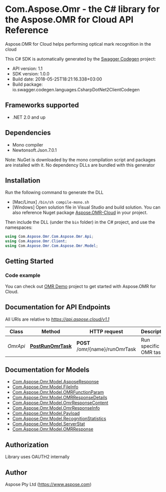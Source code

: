 # Com.Aspose.Omr - the C# library for the Aspose.OMR for Cloud API Reference

Aspose.OMR for Cloud helps performing optical mark recognition in the cloud

This C# SDK is automatically generated by the [Swagger Codegen](https://github.com/swagger-api/swagger-codegen) project:

- API version: 1.1
- SDK version: 1.0.0
- Build date: 2018-05-25T18:21:16.338+03:00
- Build package: io.swagger.codegen.languages.CsharpDotNet2ClientCodegen

<a name="frameworks-supported"></a>
## Frameworks supported
- .NET 2.0 and up

<a name="dependencies"></a>
## Dependencies
- Mono compiler
- Newtonsoft.Json.7.0.1

Note: NuGet is downloaded by the mono compilation script and packages are installed with it. No dependency DLLs are bundled with this generator

<a name="installation"></a>
## Installation
Run the following command to generate the DLL
- [Mac/Linux] `/bin/sh compile-mono.sh`
- [Windows] Open solution file in Visual Studio and build solution. You can also reference Nuget package [Aspose.OMR-Cloud](https://www.nuget.org/packages/Aspose.OMR-Cloud/) in your project.

Then include the DLL (under the `bin` folder) in the C# project, and use the namespaces:
```csharp
using Com.Aspose.Omr.Com.Aspose.Omr.Api;
using Com.Aspose.Omr.Client;
using Com.Aspose.Omr.Com.Aspose.Omr.Model;
```
<a name="getting-started"></a>
## Getting Started


### Code example
You can check out [OMR Demo](Aspose.OMR.Demo) project to get started with Aspose.OMR for Cloud.

<a name="documentation-for-api-endpoints"></a>
## Documentation for API Endpoints

All URIs are relative to *https://api.aspose.cloud/v1.1*

Class | Method | HTTP request | Description
------------ | ------------- | ------------- | -------------
*OmrApi* | [**PostRunOmrTask**](docs/OmrApi.md#postrunomrtask) | **POST** /omr/{name}/runOmrTask | Run specific OMR task


<a name="documentation-for-models"></a>
## Documentation for Models

 - [Com.Aspose.Omr.Model.AsposeResponse](docs/AsposeResponse.md)
 - [Com.Aspose.Omr.Model.FileInfo](docs/FileInfo.md)
 - [Com.Aspose.Omr.Model.OMRFunctionParam](docs/OMRFunctionParam.md)
 - [Com.Aspose.Omr.Model.OMRResponseDetails](docs/OMRResponseDetails.md)
 - [Com.Aspose.Omr.Model.OmrResponseContent](docs/OmrResponseContent.md)
 - [Com.Aspose.Omr.Model.OmrResponseInfo](docs/OmrResponseInfo.md)
 - [Com.Aspose.Omr.Model.Payload](docs/Payload.md)
 - [Com.Aspose.Omr.Model.RecognitionStatistics](docs/RecognitionStatistics.md)
 - [Com.Aspose.Omr.Model.ServerStat](docs/ServerStat.md)
 - [Com.Aspose.Omr.Model.OMRResponse](docs/OMRResponse.md)


## Authorization

Library uses OAUTH2 internally

## Author

Aspose Pty Ltd (https://www.aspose.com)



